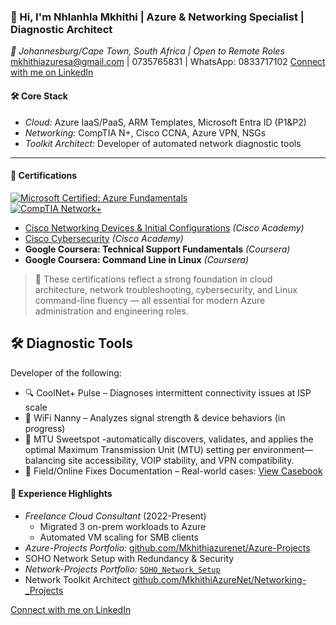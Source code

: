 ### 👋 Hi, I'm Nhlanhla Mkhithi | Azure & Networking Specialist | Diagnostic Architect
*📍 Johannesburg/Cape Town, South Africa | Open to Remote Roles*  
mkhithiazuresa@gmail.com | 0735765831 | WhatsApp: 0833717102
[Connect with me on LinkedIn](https://www.linkedin.com/in/nhlanhla-mkhithi-140095385/)


#### 🛠 Core Stack  
- *Cloud:* Azure IaaS/PaaS, ARM Templates, Microsoft Entra ID (P1&P2)
- *Networking:* CompTIA N+, Cisco CCNA, Azure VPN, NSGs  
- *Toolkit Architect:* Developer of automated network diagnostic tools

---

#### 📜 Certifications

[![Microsoft Certified: Azure Fundamentals](https://img.shields.io/badge/Microsoft-AZ900-blue?logo=microsoftazure&logoColor=white)](https://learn.microsoft.com/api/credentials/share/en-us/NhlanhlaMkhithi-7826/B8CDEB90FAC8C86?sharingId=5337675114BBC2C8)  
[![CompTIA Network+](https://img.shields.io/badge/CompTIA-N%2B-blue?logo=comptia&logoColor=white)](https://www.credly.com/badges/e981d034-1867-454a-bef2-80170b0d9e61)

- [Cisco Networking Devices & Initial Configurations](https://www.credly.com/badges/99372a8d-de68-478a-b86b-6f8a6547de2f) *(Cisco Academy)*
- [Cisco Cybersecurity](https://www.credly.com/badges/7c053862-58f0-4374-93ce-07cf338af9c2) *(Cisco Academy)*
- **Google Coursera: Technical Support Fundamentals** *(Coursera)*
- **Google Coursera: Command Line in Linux** *(Coursera)*

> 🧠 These certifications reflect a strong foundation in cloud architecture, network troubleshooting, cybersecurity, and Linux command-line fluency — all essential for modern Azure administration and engineering roles.


## 🛠️ Diagnostic Tools
Developer of the following:
- 🔍 CoolNet+ Pulse – Diagnoses intermittent connectivity issues at ISP scale
- 📶 WiFi Nanny – Analyzes signal strength & device behaviors (in progress)
- 🎯 MTU Sweetspot -automatically discovers, validates, and applies the optimal Maximum Transmission Unit (MTU) setting per environment—balancing site accessibility, VOIP stability, and VPN compatibility.
- 📘 Field/Online Fixes Documentation – Real-world cases: [View Casebook](./casebook/field_fixes.md) 





#### 💼 Experience Highlights  
- *Freelance Cloud Consultant* (2022-Present)  
  - Migrated 3 on-prem workloads to Azure  
  - Automated VM scaling for SMB clients  
- *Azure-Projects Portfolio:* [github.com/Mkhithiazurenet/Azure-Projects](https://github.com/Mkhithiazurenet/Azure-Projects)
- SOHO Network Setup with Redundancy & Security
-  *Network-Projects Portfolio:* [`SOHO_Network_Setup`](https://github.com/MkhithiAzureNet/Mkhithiazurenet/tree/main/Networking/SOHO_Network_Setup)
- Network Toolkit Architect 
[github.com/MkhithiAzureNet/Networking-_Projects](https://github.com/MkhithiAzureNet/Networking-_Projects)

[Connect with me on LinkedIn](https://www.linkedin.com/in/nhlanhla-mkhithi-140095385/)
